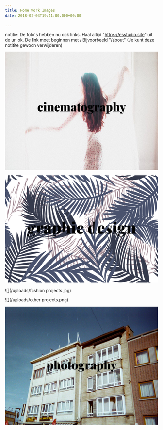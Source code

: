 ```yaml
---
title: Home Work Images
date: 2018-02-03T19:41:00.000+00:00

---
```

notitie: De foto's hebben nu ook links.
Haal altijd "https://esstudio.site" uit de url ok.
De link moet beginnen met /
Bijvoorbeeld "/about" (Je kunt deze notitite gewoon verwijderen)

![](/uploads/cinematography.jpg)

![](/uploads/aangepaste.png)

![](/uploads/fashion projects.jpg)

![](/uploads/other projects.png)

![](/uploads/photography.jpg)